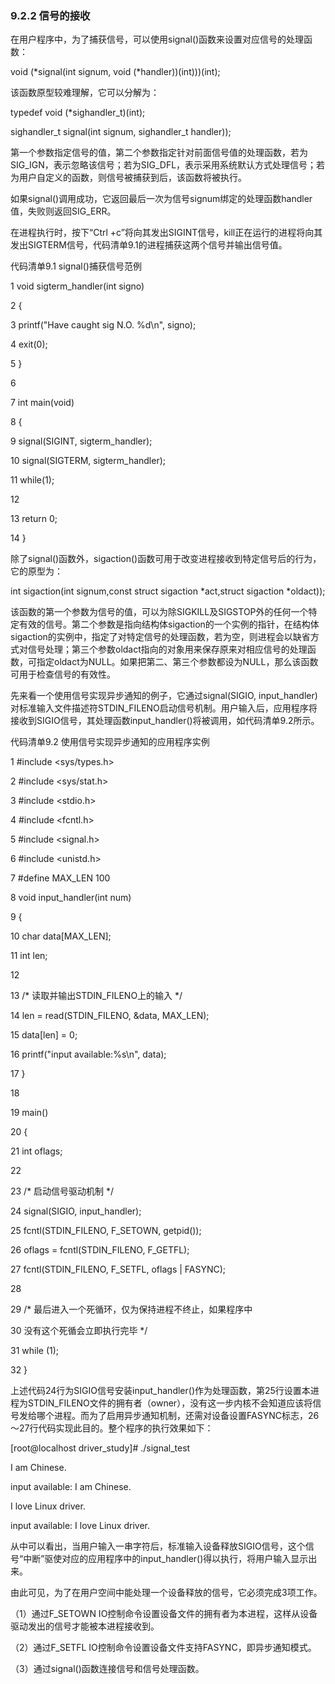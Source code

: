 ### 9.2.2 信号的接收

在用户程序中，为了捕获信号，可以使用signal()函数来设置对应信号的处理函数：

void (*signal(int signum, void (*handler))(int)))(int);

该函数原型较难理解，它可以分解为：

typedef void (*sighandler_t)(int); 
 
 sighandler_t signal(int signum, sighandler_t handler));

第一个参数指定信号的值，第二个参数指定针对前面信号值的处理函数，若为SIG_IGN，表示忽略该信号；若为SIG_DFL，表示采用系统默认方式处理信号；若为用户自定义的函数，则信号被捕获到后，该函数将被执行。

如果signal()调用成功，它返回最后一次为信号signum绑定的处理函数handler值，失败则返回SIG_ERR。

在进程执行时，按下“Ctrl +c”将向其发出SIGINT信号，kill正在运行的进程将向其发出SIGTERM信号，代码清单9.1的进程捕获这两个信号并输出信号值。

代码清单9.1 signal()捕获信号范例

1 void sigterm_handler(int signo) 
 
 2 { 
 
 3 printf("Have caught sig N.O. %d\n", signo); 
 
 4 exit(0); 
 
 5 } 
 
 6 
 
 7 int main(void) 
 
 8 { 
 
 9 signal(SIGINT, sigterm_handler); 
 
 10 signal(SIGTERM, sigterm_handler); 
 
 11 while(1); 
 
 12 
 
 13 return 0; 
 
 14 }

除了signal()函数外，sigaction()函数可用于改变进程接收到特定信号后的行为，它的原型为：

int sigaction(int signum,const struct sigaction *act,struct sigaction *oldact));

该函数的第一个参数为信号的值，可以为除SIGKILL及SIGSTOP外的任何一个特定有效的信号。第二个参数是指向结构体sigaction的一个实例的指针，在结构体sigaction的实例中，指定了对特定信号的处理函数，若为空，则进程会以缺省方式对信号处理；第三个参数oldact指向的对象用来保存原来对相应信号的处理函数，可指定oldact为NULL。如果把第二、第三个参数都设为NULL，那么该函数可用于检查信号的有效性。

先来看一个使用信号实现异步通知的例子，它通过signal(SIGIO, input_handler)对标准输入文件描述符STDIN_FILENO启动信号机制。用户输入后，应用程序将接收到SIGIO信号，其处理函数input_handler()将被调用，如代码清单9.2所示。

代码清单9.2 使用信号实现异步通知的应用程序实例

1 #include <sys/types.h> 
 
 2 #include <sys/stat.h> 
 
 3 #include <stdio.h> 
 
 4 #include <fcntl.h>



5 #include <signal.h> 
 
 6 #include <unistd.h> 
 
 7 #define MAX_LEN 100 
 
 8 void input_handler(int num) 
 
 9 { 
 
 10 char data[MAX_LEN]; 
 
 11 int len; 
 
 12 
 
 13 /* 读取并输出STDIN_FILENO上的输入 */ 
 
 14 len = read(STDIN_FILENO, &data, MAX_LEN); 
 
 15 data[len] = 0; 
 
 16 printf("input available:%s\n", data); 
 
 17 } 
 
 18 
 
 19 main() 
 
 20 { 
 
 21 int oflags; 
 
 22 
 
 23 /* 启动信号驱动机制 */ 
 
 24 signal(SIGIO, input_handler); 
 
 25 fcntl(STDIN_FILENO, F_SETOWN, getpid()); 
 
 26 oflags = fcntl(STDIN_FILENO, F_GETFL); 
 
 27 fcntl(STDIN_FILENO, F_SETFL, oflags | FASYNC); 
 
 28 
 
 29 /* 最后进入一个死循环，仅为保持进程不终止，如果程序中 
 
 30 没有这个死循会立即执行完毕 */ 
 
 31 while (1); 
 
 32 }

上述代码24行为SIGIO信号安装input_handler()作为处理函数，第25行设置本进程为STDIN_FILENO文件的拥有者（owner），没有这一步内核不会知道应该将信号发给哪个进程。而为了启用异步通知机制，还需对设备设置FASYNC标志，26～27行代码实现此目的。整个程序的执行效果如下：

[root@localhost driver_study]# ./signal_test 
 
 I am Chinese. 
 
 input available: I am Chinese.

I love Linux driver. 
 
 input available: I love Linux driver.

从中可以看出，当用户输入一串字符后，标准输入设备释放SIGIO信号，这个信号“中断”驱使对应的应用程序中的input_handler()得以执行，将用户输入显示出来。

由此可见，为了在用户空间中能处理一个设备释放的信号，它必须完成3项工作。

（1）通过F_SETOWN IO控制命令设置设备文件的拥有者为本进程，这样从设备驱动发出的信号才能被本进程接收到。

（2）通过F_SETFL IO控制命令设置设备文件支持FASYNC，即异步通知模式。

（3）通过signal()函数连接信号和信号处理函数。


